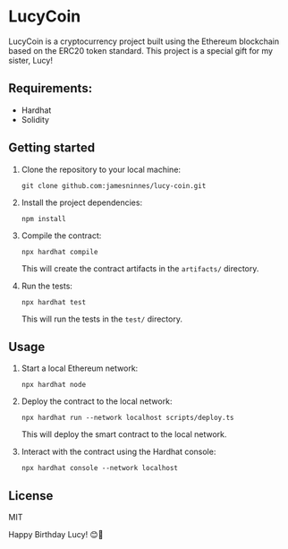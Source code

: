 # LucyCoin

LucyCoin is a cryptocurrency project built using the Ethereum blockchain based on the ERC20 token standard. This project is a special gift for my sister, Lucy!

## Requirements:

- Hardhat
- Solidity

## Getting started

1. Clone the repository to your local machine:

   ```
   git clone github.com:jamesninnes/lucy-coin.git
   ```

2. Install the project dependencies:

   ```
   npm install
   ```

3. Compile the contract:

   ```
   npx hardhat compile
   ```

   This will create the contract artifacts in the `artifacts/` directory.

4. Run the tests:

   ```
   npx hardhat test
   ```

   This will run the tests in the `test/` directory.

## Usage

1. Start a local Ethereum network:

   ```
   npx hardhat node
   ```

2. Deploy the contract to the local network:

   ```
   npx hardhat run --network localhost scripts/deploy.ts
   ```

   This will deploy the smart contract to the local network.

3. Interact with the contract using the Hardhat console:

   ```
   npx hardhat console --network localhost
   ```

## License

MIT

Happy Birthday Lucy! 😊🎉
